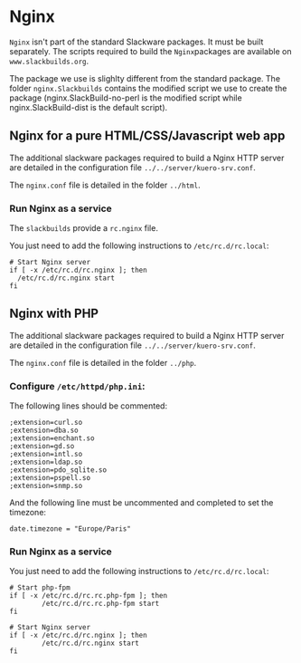 # Nginx

`Nginx` isn't part of the standard Slackware packages. It must be built separately. The scripts required to build the `Nginx`packages are available on `www.slackbuilds.org`.

The package we use is slighlty different from the standard package. The folder `nginx.Slackbuilds` contains the modified script we use to create the package (nginx.SlackBuild-no-perl is the modified script while nginx.SlackBuild-dist is the default script).


## Nginx for a pure HTML/CSS/Javascript web app

The additional slackware packages required to build a Nginx HTTP server are detailed in the configuration file `../../server/kuero-srv.conf`.

The `nginx.conf` file is detailed in the folder `../html`.


### Run Nginx as a service

The `slackbuilds` provide a `rc.nginx` file.

You just need to add the following instructions to `/etc/rc.d/rc.local`:

    # Start Nginx server
    if [ -x /etc/rc.d/rc.nginx ]; then
      /etc/rc.d/rc.nginx start
    fi


## Nginx with PHP

The additional slackware packages required to build a Nginx HTTP server are detailed in the configuration file `../../server/kuero-srv.conf`.

The `nginx.conf` file is detailed in the folder `../php`.


### Configure `/etc/httpd/php.ini`:

The following lines should be commented:

    ;extension=curl.so
    ;extension=dba.so
    ;extension=enchant.so
    ;extension=gd.so
    ;extension=intl.so
    ;extension=ldap.so
    ;extension=pdo_sqlite.so
    ;extension=pspell.so
    ;extension=snmp.so

And the following line must be uncommented and completed to set the timezone:

    date.timezone = "Europe/Paris"


### Run Nginx as a service

You just need to add the following instructions to `/etc/rc.d/rc.local`:

    # Start php-fpm
    if [ -x /etc/rc.d/rc.rc.php-fpm ]; then
            /etc/rc.d/rc.rc.php-fpm start
    fi

    # Start Nginx server
    if [ -x /etc/rc.d/rc.nginx ]; then
            /etc/rc.d/rc.nginx start
    fi

#
